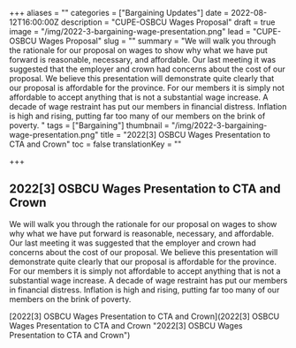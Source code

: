 +++
aliases = ""
categories = ["Bargaining Updates"]
date = 2022-08-12T16:00:00Z
description = "CUPE-OSBCU Wages Proposal"
draft = true
image = "/img/2022-3-bargaining-wage-presentation.png"
lead = "CUPE-OSBCU Wages Proposal"
slug = ""
summary = "We will walk you through the rationale for our proposal on wages to show why what we have put forward is reasonable, necessary, and affordable.  Our last meeting it was suggested that the employer and crown had concerns about the cost of our proposal. We believe this presentation will demonstrate quite clearly that our proposal is affordable for the province. For our members it is simply not affordable to accept anything that is not a substantial wage increase. A decade of wage restraint has put our members in financial distress. Inflation is high and rising, putting far too many of our members on the brink of poverty. "
tags = ["Bargaining"]
thumbnail = "/img/2022-3-bargaining-wage-presentation.png"
title = "2022[3] OSBCU Wages Presentation to CTA and Crown"
toc = false
translationKey = ""

+++
## 2022\[3\] OSBCU Wages Presentation to CTA and Crown

We will walk you through the rationale for our proposal on wages to show why what we have put forward is reasonable, necessary, and affordable.  Our last meeting it was suggested that the employer and crown had concerns about the cost of our proposal. We believe this presentation will demonstrate quite clearly that our proposal is affordable for the province. For our members it is simply not affordable to accept anything that is not a substantial wage increase. A decade of wage restraint has put our members in financial distress. Inflation is high and rising, putting far too many of our members on the brink of poverty.

[2022\[3\] OSBCU Wages Presentation to CTA and Crown](2022\[3\] OSBCU Wages Presentation to CTA and Crown "2022[3] OSBCU Wages Presentation to CTA and Crown")